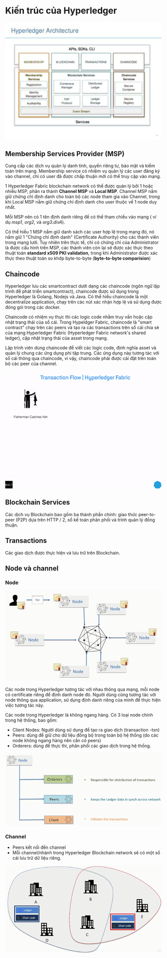 # Kiến trúc của Hyperledger

![Kiến trúc của Hyperledger](images/architecture.jpg)

## Membership Services Provider (MSP)

Cung cấp các dịch vụ quản lý danh tính, quyền riêng tư, bảo mật và kiểm toán trên mạng. Membership service có nhiệm vụ quản lý các user đăng ký vào channel, chỉ có user đã được chấp thuận mới có thể truy cập vào mạng.

1 Hyperledger Fabric blockchain network có thể được quản lý bởi 1 hoặc nhiều MSP, phân ra thành **Channel MSP** và **Local MSP**.
Channel MSP nắm giữ chứng chỉ định danh cho toàn bộ các node tham gia vào Channel, trong khi Local MSP nắm giữ chứng chỉ định danh cho user thuộc về 1 node duy nhất.

Mỗi MSP nên có 1 tên định danh riêng để có thể tham chiếu vào mạng ( ví dụ *msp1*, *org2*, và *org3.divA*).

Có thể hiểu 1 MSP nắm giữ danh sách các user hợp lệ trong mạng đó, nó nắm giữ 1 "Chứng chỉ định danh" (Certificate Authority) cho các thành viên trong mạng lưới. Tuy nhiên trên thực tế, chỉ có chứng chỉ của Administrator là được cấu hình trên MSP, các thành viên còn lại sẽ được xác thực theo thuật toán **standard x509 PKI validation**, trong khi Administrator được xác thực theo thuật toán so khớp byte-to-byte (**byte-to-byte comparision**)


## Chaincode

Hyperledger lưu các smartcontract dưới dạng các chaincode (ngôn ngữ lập trình để phát triển smartcontract), chaincode được sử dụng trong Hyperledger là Golang, Nodejs và Java. Có thể hiểu chaincode là một decentralize application, chạy trên các nút xác nhận hợp lệ và sử dụng được đóng gói trong các docker.

Chaincode có nhiệm vụ thực thi các logic code nhằm truy vấn hoặc cập nhật trạng thái của sổ cái. Trong Hypeldger Fabric, chaincode là "smart contract" chạy trên các peers và tạo ra các transactions trên sổ cái chia sẻ của mạng Hyperledger Fabric (Hyperledger Fabric network's shared  ledger), cập nhật trạng thái của asset trong mạng.

Lập trình viên dùng chaincode để viết các logic code, định nghĩa asset và quản lý chung các ứng dụng phi tập trung. Các ứng dụng này tương tác với sổ cái thông qua chaincode, vì vậy, chaincode phải được cài đặt trên toàn bộ các peer của channel.

![Vòng đời của 1 giao dịch trong Hyperledger Fabric](images/transaction-flow.gif)

## Blockchain Services

Các dịch vụ Blockchain bao gồm ba thành phần chính: giao thức peer-to-peer (P2P) dựa trên HTTP / 2, sổ kế toán phân phối và trình quản lý đồng thuận.

## Transactions

Các giao dịch được thực hiện và lưu trữ trên Blockchain.

## Node và channel

### Node

![Node và channel](images/node.png)

Các node trong Hyperledger tương tác với nhau thông qua mạng, mỗi node có certificate riêng để định danh node đó. Người dùng cũng tương tác với node thông qua application, sử dụng định danh riêng của mình để thực hiện việc tương tác này.

Các node trong Hyperledger là không ngang hàng. Có 3 loại node chính trong hệ thống, bao gồm:

- Client Nodes: Người dùng sử dụng để tạo ra giao dịch (transaction -txn)
- Peers: dùng để giữ cho dữ liệu đồng bộ trong toàn bộ hệ thống (do các node không ngang hàng nên cần có peers)
- Orderers: dùng để thực thi, phân phối các giao dịch trong hệ thống.

![Node và channel](images/node2.png)

### Channel

- Peers kết nối đến channel
- Mỗi channel/nhánh trong Hyperledger Blockchain network sẽ có một sổ cái lưu trữ dữ liệu riêng.

![Node và Channel](images/channel.png)